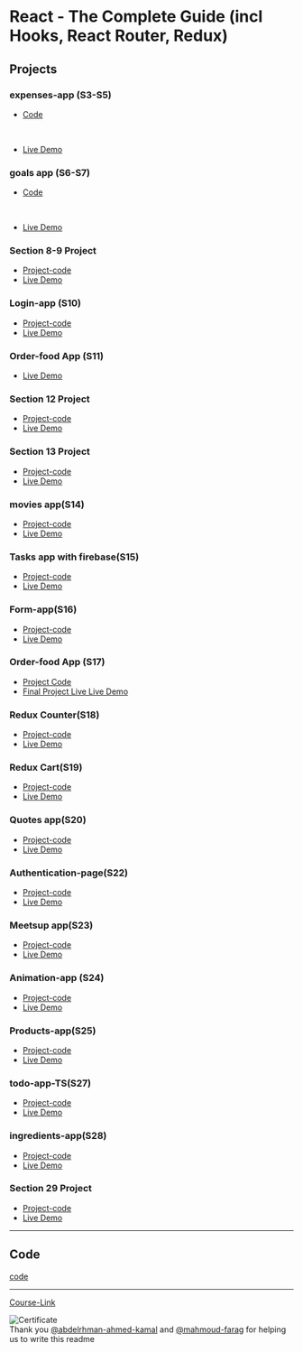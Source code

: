 # React - The Complete Guide (incl Hooks, React Router, Redux)

## Projects

### expenses-app (S3-S5)

- [Code](./Projects/Expenses-app/)

  <br/>

- [Live Demo](https://expense05.netlify.app/)

### goals app (S6-S7)

- [Code](./Projects/goals-app/)

<br/>

- [Live Demo](https://course-goal05.netlify.app/)

### Section 8-9 Project

- [Project-code](./Projects/section-8-9-project)
- [Live Demo](https://users-list05.netlify.app/)

### Login-app (S10)

- [Project-code](./Projects/Login-app-s10/)
- [Live Demo](https://login05.netlify.app/)

### Order-food App (S11)

- [Live Demo](https://food-order05.netlify.app/)

### Section 12 Project
<!-- Hi -->
- [Project-code](./Projects/S12-project)
- [Live Demo](https://hi05.netlify.app/)

### Section 13 Project
<!-- Class Section -->
- [Project-code](./Projects/S13-project)
- [Live Demo](https://class05.netlify.app/)

### movies app(S14)

- [Project-code](./Projects/movies-app)
- [Live Demo](https://movieso5.netlify.app/)

### Tasks app with firebase(S15)

- [Project-code](./Projects/task-app-firbase/)
- [Live Demo](https://tasks05.netlify.app/)

### Form-app(S16)

- [Project-code](./Projects/form-app)
- [Live Demo](https://form05.netlify.app/)

### Order-food App (S17)

- [Project Code](./Projects/order-food-app/S17-project/)
- [Final Project Live Live Demo](https://food-order05.netlify.app/)

### Redux Counter(S18)

- [Project-code](./Projects/redux-counter)
- [Live Demo](https://redux-counter05.netlify.app/)

### Redux Cart(S19)

- [Project-code](./Projects/redux-cart)
- [Live Demo](https://redux-cart05.netlify.app/)

### Quotes app(S20)

- [Project-code](./Projects/quotes-app)
- [Live Demo](https://quotes05.netlify.app/quotes)

### Authentication-page(S22)

- [Project-code](./Projects/Authentication-page)
- [Live Demo]()

### Meetsup app(S23)

- [Project-code](./Projects/meetsup-app)
- [Live Demo]()

### Animation-app (S24)

- [Project-code](./Projects/animation-app)
- [Live Demo]()

### Products-app(S25)

- [Project-code](./Projects/Products-app)
- [Live Demo]()

### todo-app-TS(S27)

- [Project-code](./Projects/todo-app-TS)
- [Live Demo]()

### ingredients-app(S28)

- [Project-code](./Projects/ingredients-app/)
- [Live Demo]()

### Section 29 Project

- [Project-code](./Projects/Section-29/)
- [Live Demo]()

---

## Code

[code](Code)

---

[Course-Link](https://www.udemy.com/course/react-the-complete-guide-incl-redux/)<br>

![Certificate](https://via.placeholder.com/468x300?text=Certificate+Here)
<br>
Thank you [@abdelrhman-ahmed-kamal](https://github.com/Abdelrhman-ahmed-kamal) and [@mahmoud-farag](https://github.com/mahmoud-farag) for helping us to write this readme
